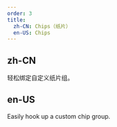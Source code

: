 ```yaml
---
order: 3
title:
  zh-CN: Chips（纸片）
  en-US: Chips
---
```


## zh-CN

轻松绑定自定义纸片组。

## en-US

Easily hook up a custom chip group.
